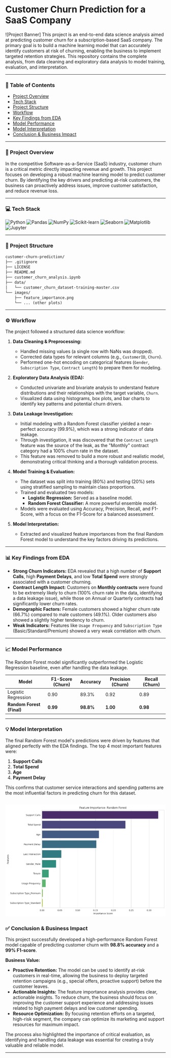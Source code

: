 # Customer Churn Prediction for a SaaS Company

![Project Banner] This project is an end-to-end data science analysis aimed at predicting customer churn for a subscription-based SaaS company. The primary goal is to build a machine learning model that can accurately identify customers at risk of churning, enabling the business to implement targeted retention strategies. This repository contains the complete analysis, from data cleaning and exploratory data analysis to model training, evaluation, and interpretation.

---

### 📜 Table of Contents
* [Project Overview](#-project-overview)
* [Tech Stack](#-tech-stack)
* [Project Structure](#-project-structure)
* [Workflow](#-workflow)
* [Key Findings from EDA](#-key-findings-from-eda)
* [Model Performance](#-model-performance)
* [Model Interpretation](#-model-interpretation)
* [Conclusion & Business Impact](#-conclusion--business-impact)

---

### 🚀 Project Overview
In the competitive Software-as-a-Service (SaaS) industry, customer churn is a critical metric directly impacting revenue and growth. This project focuses on developing a robust machine learning model to predict customer churn. By identifying the key drivers and predicting at-risk customers, the business can proactively address issues, improve customer satisfaction, and reduce revenue loss.

---

### 💻 Tech Stack
![Python](https://img.shields.io/badge/Python-3.8%2B-blue?style=for-the-badge&logo=python)
![Pandas](https://img.shields.io/badge/Pandas-1.x-blue?style=for-the-badge&logo=pandas)
![NumPy](https://img.shields.io/badge/NumPy-1.x-blue?style=for-the-badge&logo=numpy)
![Scikit-learn](https://img.shields.io/badge/Scikit--learn-1.x-orange?style=for-the-badge&logo=scikit-learn)
![Seaborn](https://img.shields.io/badge/Seaborn-0.11%2B-blue?style=for-the-badge&logo=seaborn)
![Matplotlib](https://img.shields.io/badge/Matplotlib-3.x-blue?style=for-the-badge&logo=matplotlib)
![Jupyter](https://img.shields.io/badge/Jupyter-Notebook-orange?style=for-the-badge&logo=jupyter)

---

### 📂 Project Structure
```
customer-churn-prediction/
├── .gitignore
├── LICENSE
├── README.md
├── customer_churn_analysis.ipynb
├── data/
│   └── customer_churn_dataset-training-master.csv
└── images/
    ├── feature_importance.png
    └── ... (other plots)
```
---

### ⚙️ Workflow
The project followed a structured data science workflow:

1.  **Data Cleaning & Preprocessing:**
    * Handled missing values (a single row with NaNs was dropped).
    * Corrected data types for relevant columns (e.g., `CustomerID`, `Churn`).
    * Performed one-hot encoding on categorical features (`Gender`, `Subscription Type`, `Contract Length`) to prepare them for modeling.

2.  **Exploratory Data Analysis (EDA):**
    * Conducted univariate and bivariate analysis to understand feature distributions and their relationships with the target variable, `Churn`.
    * Visualized data using histograms, box plots, and bar charts to identify key patterns and potential churn drivers.

3.  **Data Leakage Investigation:**
    * Initial modeling with a Random Forest classifier yielded a near-perfect accuracy (99.9%), which was a strong indicator of data leakage.
    * Through investigation, it was discovered that the `Contract Length` feature was the source of the leak, as the "Monthly" contract category had a 100% churn rate in the dataset.
    * This feature was removed to build a more robust and realistic model, demonstrating critical thinking and a thorough validation process.

4.  **Model Training & Evaluation:**
    * The dataset was split into training (80%) and testing (20%) sets using stratified sampling to maintain class proportions.
    * Trained and evaluated two models:
        * **Logistic Regression:** Served as a baseline model.
        * **Random Forest Classifier:** A more powerful ensemble model.
    * Models were evaluated using Accuracy, Precision, Recall, and F1-Score, with a focus on the F1-Score for a balanced assessment.

5.  **Model Interpretation:**
    * Extracted and visualized feature importances from the final Random Forest model to understand the key factors driving its predictions.

---

### 📊 Key Findings from EDA
* **Strong Churn Indicators:** EDA revealed that a high number of **Support Calls**, high **Payment Delays**, and low **Total Spend** were strongly associated with a customer churning.
* **Contract Length Impact:** Customers on **Monthly contracts** were found to be extremely likely to churn (100% churn rate in the data, identifying a data leakage issue), while those on Annual or Quarterly contracts had significantly lower churn rates.
* **Demographic Factors:** Female customers showed a higher churn rate (66.7%) compared to male customers (49.1%). Older customers also showed a slightly higher tendency to churn.
* **Weak Indicators:** Features like `Usage Frequency` and `Subscription Type` (Basic/Standard/Premium) showed a very weak correlation with churn.

---

### 📈 Model Performance
The Random Forest model significantly outperformed the Logistic Regression baseline, even after handling the data leakage.

| Model                 | F1-Score (Churn) | Accuracy | Precision (Churn) | Recall (Churn) |
| --------------------- | ---------------- | -------- | ----------------- | -------------- |
| Logistic Regression   | 0.90             | 89.3%    | 0.92              | 0.89           |
| **Random Forest (Final)** | **0.99** | **98.8%** | **1.00** | **0.98** |

---

### 💡 Model Interpretation
The final Random Forest model's predictions were driven by features that aligned perfectly with the EDA findings. The top 4 most important features were:
1.  **Support Calls**
2.  **Total Spend**
3.  **Age**
4.  **Payment Delay**

This confirms that customer service interactions and spending patterns are the most influential factors in predicting churn for this dataset.

![Feature Importance Plot](images/feature_importance.png)
---

### ✅ Conclusion & Business Impact
This project successfully developed a high-performance Random Forest model capable of predicting customer churn with **98.8% accuracy** and a **99% F1-score**.

**Business Value:**
* **Proactive Retention:** The model can be used to identify at-risk customers in real-time, allowing the business to deploy targeted retention campaigns (e.g., special offers, proactive support) before the customer leaves.
* **Actionable Insights:** The feature importance analysis provides clear, actionable insights. To reduce churn, the business should focus on improving the customer support experience and addressing issues related to high payment delays and low customer spending.
* **Resource Optimization:** By focusing retention efforts on a targeted, high-risk segment, the company can optimize its marketing and support resources for maximum impact.

The process also highlighted the importance of critical evaluation, as identifying and handling data leakage was essential for creating a truly valuable and reliable model.

---
